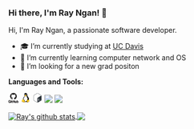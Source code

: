 ### Hi there, I'm Ray Ngan! 👋


Hi, I'm Ray Ngan, a passionate software developer.  
- 🎓 I’m currently studying at [UC Davis](https://www.ucdavis.edu/)
- 🌱 I’m currently learning computer network and OS
- 🚀 I’m looking for a new grad positon
   
**Languages and Tools:**  

<code><img height="20" src="https://github.com/devicons/devicon/blob/master/icons/github/github-original-wordmark.svg"></code>
<code><img height="20" src="https://github.com/devicons/devicon/blob/master/icons/linux/linux-original.svg"></code>
<code><img height="20" src="https://github.com/devicons/devicon/blob/master/icons/bash/bash-plain.svg"></code>
<code><img height="20" src="https://github.com/halak/unity-editor-icons/blob/master/icons/small/BuildSettings.SelectedIcon.png"></code>
<code><img height="20" src="https://raw.githubusercontent.com/abranhe/programming-languages-logos/master/src/programming-languages.gif"></code>
<i class="programming lang-javascript"></i>

<a href="https://github.com/ShangdeHan/github-readme-stats">   
  <img align="center" src="https://github-readme-stats.anuraghazra1.vercel.app/api?username=rayngan999&show_icons=true&include_all_commits=true&hide=contribs,prs&theme=solarized-light" alt="Ray's github stats"/>
</a>
<a href="https://github.com/ShangdeHan/github-readme-stats">   
  <img align="center" src="https://github-readme-stats.vercel.app/api/top-langs/?username=rayngan999&layout=compact&theme=solarized-light"/>
</a>
